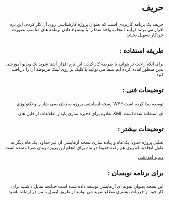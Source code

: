# <p align="right">حریف</p>

<p align="right">
حریف یک برنامه کاربردی است که بعنوان پروژه کارشناسی روی آن کار کردم. این نرم افزار می تواند فرآیند انتخاب واحد شما را با پیشنهاد دادن برنامه های مناسب بصورت خودکار تسهیل بخشد   
</p>

## <p align="right">: طریقه استفاده</p>

<p align="right">برای آنکه راحت تر بتوانید با طریقه کار کردن این نرم افزار آشنا شوید یک ویدیو آموزشی بدین منظور آماده کرده ایم شما می توانید با کلیک بر روی لینک مربوطه آن را دریافت کنید </p>

## <p align="right">: توضیحات فنی</p>

<p align="right">نسخه آزمایشی پروژه به زبان سی شارپ و تکنولوژی WPF توسعه پیدا کرده است </p>
<p align="right">بعلاوه برای ذخیره سازی پایدار اطلاعات از فایل های XML ای استفاده شده است</p>

## <p align="right">: توضیحات بیشتر</p>
<p align="right">تحلیل پروژه حدودا یک ماه و پیاده سازی نسخه آزمایشی آن نیز حداودا یک ماه دیگر به طول انجامید که روی هم رفته حدودا دو ماه برای انجام این پروژه زمان صرف شده است</p>

[<p align="right">ویدیو آموزشی</p>](https://raw.githubusercontent.com/tataiee1375/Harif/master/Videos/Tutorial.mp4)

## <p align="right">: برای برنامه نویسان</p>

<p align="right">
این نسخه بعنوان نمونه ای آزمایشی توسعه داده شده است چنانچه تمایل داشتید برای کار خود از جزییات بیشتری مطلع شوید می توانید از طریق ایمیل با من در ارتباط باشید</p>
